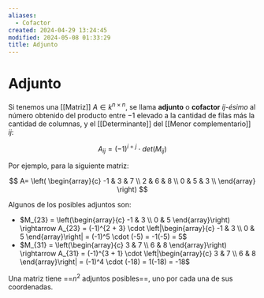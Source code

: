 ```yaml
---
aliases:
  - Cofactor
created: 2024-04-29 13:24:45
modified: 2024-05-08 01:33:29
title: Adjunto
---
```


# Adjunto

Si tenemos una [[Matriz]] $A \in k^{n \times n}$, se llama **adjunto** o **cofactor** *$ij$-ésimo* al número obtenido del producto entre $-1$ elevado a la cantidad de filas más la cantidad de columnas, y el [[Determinante]] del [[Menor complementario]] $ij$:

$$
A_{ij} = (-1)^{i + j} \cdot det(M_{ij})
$$

Por ejemplo, para la siguiente matriz:

$$
A=
\left( 
    \begin{array}{c}
        -1 & 3 & 7 \\
        2 & 6 & 8 \\
        0 & 5 & 3 \\
    \end{array}
\right)
$$

Algunos de los posibles adjuntos son:

- $M_{23} = \left(\begin{array}{c} -1 & 3 \\ 0 & 5 \end{array}\right) \rightarrow A_{23} = (-1)^{2 + 3} \cdot \left|\begin{array}{c} -1 & 3 \\ 0 & 5 \end{array}\right| = (-1)^5 \cdot (-5) = -1(-5) = 5$
- $M_{31} = \left(\begin{array}{c} 3 & 7 \\ 6 & 8 \end{array}\right) \rightarrow A_{31} = (-1)^{3 + 1} \cdot \left|\begin{array}{c} 3 & 7 \\ 6 & 8 \end{array}\right| = (-1)^4 \cdot (-18) = 1(-18) = -18$

Una matriz tiene ==$n^2$ adjuntos posibles==, uno por cada una de sus coordenadas.
